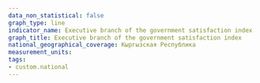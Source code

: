 ```yaml
---
data_non_statistical: false
graph_type: line
indicator_name: Executive branch of the government satisfaction index
graph_title: Executive branch of the government satisfaction index
national_geographical_coverage: Кыргызская Республика
measurement_units: 
tags:
- custom.national
---
```

